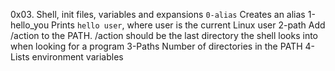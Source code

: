 0x03. Shell, init files, variables and expansions
`0-alias` Creates an alias
 1-hello_you  Prints `hello user`, where user is the current Linux user
 2-path   Add /action to the PATH. /action should be the last directory the shell looks into when looking for a program
 3-Paths  Number of directories in the PATH
 4-Lists environment variables
